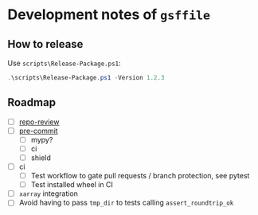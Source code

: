 # Development notes of `gsffile`

## How to release

Use `scripts\Release-Package.ps1`:

```powershell
.\scripts\Release-Package.ps1 -Version 1.2.3
```

## Roadmap

* [ ] [repo-review](https://learn.scientific-python.org/development/guides/repo-review/?repo=angelo-peronio%2Fgsffile&branch=master)
* [ ] [pre-commit](https://learn.scientific-python.org/development/guides/style/)
    * [ ] mypy?
    * [ ] ci
    * [ ] shield
* [ ] ci
    * [ ] Test workflow to gate pull requests / branch protection, see pytest
    * [ ] Test installed wheel in CI
* [ ] `xarray` integration
* [ ] Avoid having to pass `tmp_dir` to tests calling `assert_roundtrip_ok`
